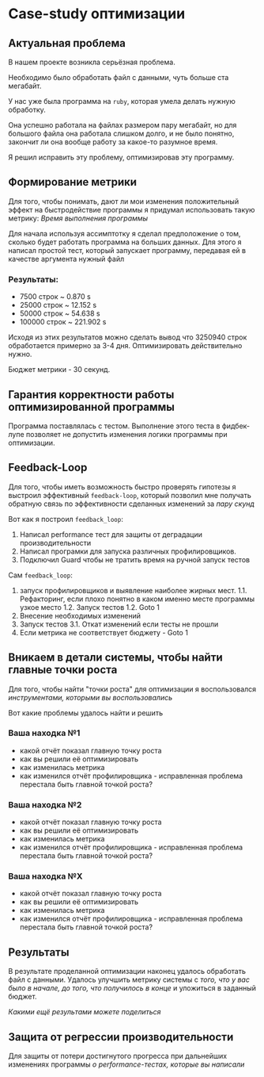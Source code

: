 # Case-study оптимизации

## Актуальная проблема
В нашем проекте возникла серьёзная проблема.

Необходимо было обработать файл с данными, чуть больше ста мегабайт.

У нас уже была программа на `ruby`, которая умела делать нужную обработку.

Она успешно работала на файлах размером пару мегабайт, но для большого файла она работала слишком долго, и не было понятно, закончит ли она вообще работу за какое-то разумное время.

Я решил исправить эту проблему, оптимизировав эту программу.

## Формирование метрики
Для того, чтобы понимать, дают ли мои изменения положительный эффект на быстродействие программы я придумал использовать такую метрику: *Время выполнения программы*

Для начала используя ассимптотку я сделал предположение о том, сколько будет работать программа на больших данных.
Для этого я написал простой тест, который запускает программу, передавая ей в качестве аргумента нужный файл

### Результаты:
* 7500 строк ~ 0.870 s
* 25000 строк ~ 12.152 s
* 50000 строк ~ 54.638 s
* 100000 строк ~ 221.902 s

Исходя из этих результатов можно сделать вывод что 3250940 строк обработается примерно за 3-4 дня. Оптимизировать действительно нужно.

Бюджет метрики - 30 секунд.

## Гарантия корректности работы оптимизированной программы
Программа поставлялась с тестом. Выполнение этого теста в фидбек-лупе позволяет не допустить изменения логики программы при оптимизации.

## Feedback-Loop
Для того, чтобы иметь возможность быстро проверять гипотезы я выстроил эффективный `feedback-loop`, который позволил мне получать обратную связь по эффективности сделанных изменений за *пару скунд*

Вот как я построил `feedback_loop`:
1. Написал performance тест для защиты от деградации производительности
2. Написал програмки для запуска различных профилировщиков.
3. Подключил Guard чтобы не тратить время на ручной запуск тестов

Сам `feedback_loop`:
1. запуск профилировщиков и выявление наиболее жирных мест.
1.1. Рефакторинг, если плохо понятно в каком именно месте программы узкое место
1.2. Запуск тестов
1.2. Goto 1
2. Внесение необходимых изменений
3. Запуск тестов
3.1. Откат изменений если тесты не прошли
4. Если метрика не соответствует бюджету - Goto 1

## Вникаем в детали системы, чтобы найти главные точки роста
Для того, чтобы найти "точки роста" для оптимизации я воспользовался *инструментами, которыми вы воспользовались*

Вот какие проблемы удалось найти и решить

### Ваша находка №1
- какой отчёт показал главную точку роста
- как вы решили её оптимизировать
- как изменилась метрика
- как изменился отчёт профилировщика - исправленная проблема перестала быть главной точкой роста?

### Ваша находка №2
- какой отчёт показал главную точку роста
- как вы решили её оптимизировать
- как изменилась метрика
- как изменился отчёт профилировщика - исправленная проблема перестала быть главной точкой роста?

### Ваша находка №X
- какой отчёт показал главную точку роста
- как вы решили её оптимизировать
- как изменилась метрика
- как изменился отчёт профилировщика - исправленная проблема перестала быть главной точкой роста?

## Результаты
В результате проделанной оптимизации наконец удалось обработать файл с данными.
Удалось улучшить метрику системы с *того, что у вас было в начале, до того, что получилось в конце* и уложиться в заданный бюджет.

*Какими ещё результами можете поделиться*

## Защита от регрессии производительности
Для защиты от потери достигнутого прогресса при дальнейших изменениях программы *о performance-тестах, которые вы написали*
